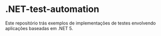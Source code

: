# .NET-test-automation
Este repositório trás exemplos de implementações de testes envolvendo aplicações baseadas em .NET 5.
